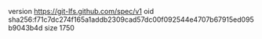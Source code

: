 version https://git-lfs.github.com/spec/v1
oid sha256:f71c7dc274f165a1addb2309cad57dc00f092544e4707b67915ed095b9043b4d
size 1750

